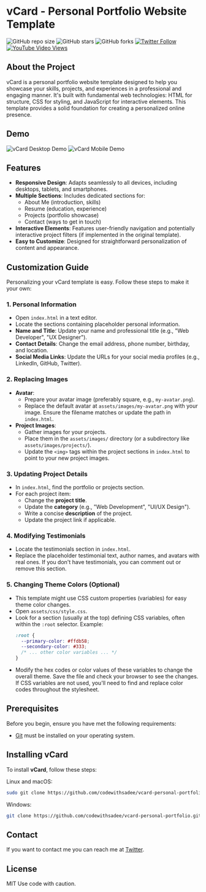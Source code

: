 # vCard - Personal Portfolio Website Template

![GitHub repo size](https://img.shields.io/github/repo-size/codewithsadee/vcard-personal-portfolio)
![GitHub stars](https://img.shields.io/github/stars/codewithsadee/vcard-personal-portfolio?style=social)
![GitHub forks](https://img.shields.io/github/forks/codewithsadee/vcard-personal-portfolio?style=social)
[![Twitter Follow](https://img.shields.io/twitter/follow/codewithsadee_?style=social)](https://twitter.com/intent/follow?screen_name=codewithsadee_)
[![YouTube Video Views](https://img.shields.io/youtube/views/SoxmIlgf2zM?style=social)](https://youtu.be/SoxmIlgf2zM)

## About the Project

vCard is a personal portfolio website template designed to help you showcase your skills, projects, and experiences in a professional and engaging manner. It's built with fundamental web technologies: HTML for structure, CSS for styling, and JavaScript for interactive elements. This template provides a solid foundation for creating a personalized online presence.

## Demo

![vCard Desktop Demo](./website-demo-image/desktop.png "Desktop Demo")
![vCard Mobile Demo](./website-demo-image/mobile.png "Mobile Demo")

## Features

*   **Responsive Design**: Adapts seamlessly to all devices, including desktops, tablets, and smartphones.
*   **Multiple Sections**: Includes dedicated sections for:
    *   About Me (introduction, skills)
    *   Resume (education, experience)
    *   Projects (portfolio showcase)
    *   Contact (ways to get in touch)
*   **Interactive Elements**: Features user-friendly navigation and potentially interactive project filters (if implemented in the original template).
*   **Easy to Customize**: Designed for straightforward personalization of content and appearance.

## Customization Guide

Personalizing your vCard template is easy. Follow these steps to make it your own:

### 1. Personal Information

*   Open `index.html` in a text editor.
*   Locate the sections containing placeholder personal information.
*   **Name and Title**: Update your name and professional title (e.g., "Web Developer", "UX Designer").
*   **Contact Details**: Change the email address, phone number, birthday, and location.
*   **Social Media Links**: Update the URLs for your social media profiles (e.g., LinkedIn, GitHub, Twitter).

### 2. Replacing Images

*   **Avatar**:
    *   Prepare your avatar image (preferably square, e.g., `my-avatar.png`).
    *   Replace the default avatar at `assets/images/my-avatar.png` with your image. Ensure the filename matches or update the path in `index.html`.
*   **Project Images**:
    *   Gather images for your projects.
    *   Place them in the `assets/images/` directory (or a subdirectory like `assets/images/projects/`).
    *   Update the `<img>` tags within the project sections in `index.html` to point to your new project images.

### 3. Updating Project Details

*   In `index.html`, find the portfolio or projects section.
*   For each project item:
    *   Change the **project title**.
    *   Update the **category** (e.g., "Web Development", "UI/UX Design").
    *   Write a concise **description** of the project.
    *   Update the project link if applicable.

### 4. Modifying Testimonials

*   Locate the testimonials section in `index.html`.
*   Replace the placeholder testimonial text, author names, and avatars with real ones. If you don't have testimonials, you can comment out or remove this section.

### 5. Changing Theme Colors (Optional)

*   This template might use CSS custom properties (variables) for easy theme color changes.
*   Open `assets/css/style.css`.
*   Look for a section (usually at the top) defining CSS variables, often within the `:root` selector. Example:
    ```css
    :root {
      --primary-color: #ffdb58;
      --secondary-color: #333;
      /* ... other color variables ... */
    }
    ```
*   Modify the hex codes or color values of these variables to change the overall theme. Save the file and check your browser to see the changes. If CSS variables are not used, you'll need to find and replace color codes throughout the stylesheet.

## Prerequisites

Before you begin, ensure you have met the following requirements:

* [Git](https://git-scm.com/downloads "Download Git") must be installed on your operating system.

## Installing vCard

To install **vCard**, follow these steps:

Linux and macOS:

```bash
sudo git clone https://github.com/codewithsadee/vcard-personal-portfolio.git
```

Windows:

```bash
git clone https://github.com/codewithsadee/vcard-personal-portfolio.git
```

## Contact

If you want to contact me you can reach me at [Twitter](https://www.twitter.com/codewithsadee).

## License

MIT
Use code with caution.

